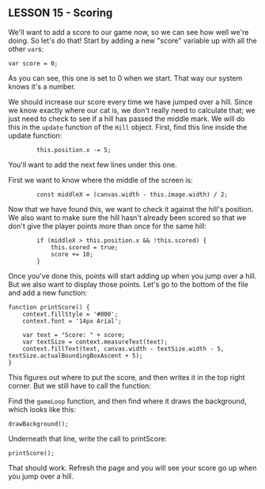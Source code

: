 ## LESSON 15 - Scoring

We'll want to add a score to our game now, so we can see how well we're doing.  So let's do that!  Start by adding a new "score" variable up with all the other `var`s:

```
var score = 0;
```

As you can see, this one is set to 0 when we start.  That way our system knows it's a number.

We should increase our score every time we have jumped over a hill.  Since we know exactly where our cat is, we don't really need to calculate that; we just need to check to see if a hill has passed the middle mark.  We will do this in the `update` function of the `Hill` object.  First, find this line inside the update function:

```
        this.position.x -= 5;
```

You'll want to add the next few lines under this one.

First we want to know where the middle of the screen is:

```
        const middleX = (canvas.width - this.image.width) / 2;
```

Now that we have found this, we want to check it against the hill's position.  We also want to make sure the hill hasn't already been scored so that we don't give the player points more than once for the same hill:

```
        if (middleX > this.position.x && !this.scored) {
            this.scored = true;
            score += 10;
        }
```

Once you've done this, points will start adding up when you jump over a hill.  But we also want to display those points.  Let's go to the bottom of the file and add a new function:

```
function printScore() {
    context.fillStyle = '#000';
    context.font = '14px Arial';

    var text = "Score: " + score;
	var textSize = context.measureText(text);
    context.fillText(text, canvas.width - textSize.width - 5, textSize.actualBoundingBoxAscent + 5);
}
```

This figures out where to put the score, and then writes it in the top right corner.  But we still have to call the function:

Find the `gameLoop` function, and then find where it draws the background, which looks like this:

```
drawBackground();
```

Underneath that line, write the call to printScore:

```
printScore();
```

That should work.  Refresh the page and you will see your score go up when you jump over a hill.
